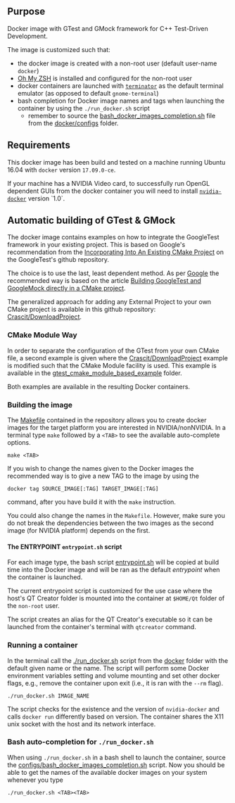 ## Purpose

Docker image with GTest and GMock framework for C++ Test-Driven Development.

The image is customized such that:
* the docker image is created with a non-root user (default user-name `docker`)
* [Oh My ZSH](http://ohmyz.sh/) is installed and configured for the non-root user
* docker containers are launched with [`terminator`](https://gnometerminator.blogspot.nl/p/introduction.html) as the default terminal emulator (as opposed to default `gnome-terminal`)
* bash completion for Docker image names and tags when launching the container by using the `./run_docker.sh` script
	* remember to source the [bash_docker_images_completion.sh](./docker/configs/bash_docker_images_completion.sh) file from the [docker/configs](./docker/configs) folder.

## Requirements

This docker image has been build and tested on a machine running Ubuntu 16.04 with `docker` version `17.09.0-ce`. 

If your machine has a NVIDIA Video card, to successfully run OpenGL dependent GUIs from the docker container you will need to install [`nvidia-docker`](https://github.com/NVIDIA/nvidia-docker/wiki/Installation-(version-1.0)) version `1.0`. 

## Automatic building of GTest & GMock

The docker image contains examples on how to integrate the GoogleTest framework in your existing project. This is based on Google's recommendation from the [Incorporating Into An Existing CMake Project](https://github.com/google/googletest/blob/master/googletest/README.md#incorporating-into-an-existing-cmake-project) on the GoogleTest's github repository. 

The choice is to use the last, least dependent method. As per [Google](https://github.com/google/googletest/blob/master/googletest/README.md#incorporating-into-an-existing-cmake-project) the recommended way is based on the article [Building GoogleTest and GoogleMock directly in a CMake project](https://crascit.com/2015/07/25/cmake-gtest/). 

The generalized approach for adding any External Project to your own CMake project is available in this github repository: [Crascit/DownloadProject](https://github.com/Crascit/DownloadProject).

### CMake Module Way

In order to separate the configuration of the GTest from your own CMake file, a second example is given where the [Crascit/DownloadProject](https://github.com/Crascit/DownloadProject) example is modified such that the CMake Module facility is used. This example is available in the [gtest_cmake_module_based_example](./gtest_cmake_module_based_example) folder.


Both examples are available in the resulting Docker containers.

### Building the image

The [Makefile](./docker/Makefile) contained in the repository allows you to create docker images for the target platform you are interested in NVIDIA/nonNVIDIA. In a terminal type `make` followed by a `<TAB>` to see the available auto-complete options. 
```
make <TAB>
```

If you wish to change the names given to the Docker images the recommended way is to give a new TAG to the image by using the 
```
docker tag SOURCE_IMAGE[:TAG] TARGET_IMAGE[:TAG]
```
command, after you have build it with the `make` instruction. 

You could also change the names in the `Makefile`. However, make sure you do not break the dependencies between the two images as the second image (for NVIDIA platform) depends on the first. 

#### The ENTRYPOINT `entrypoint.sh` script
For each image type, the bash script [entrypoint.sh](./docker/entrypoint.sh) will be copied at build time into the Docker image and will be ran as the default _entrypoint_ when the container is launched. 

The current entrypoint script is customized for the use case where the host's QT Creator folder is mounted into the container at `$HOME/Qt` folder of the `non-root` user. 

The script creates an alias for the QT Creator's executable so it can be launched from the container's terminal with `qtcreator` command.

### Running a container

In the terminal call the [./run_docker.sh](./docker/run_docker.sh) script from the [docker](./docker) folder with the default given name or the name. The script will perform some Docker environment variables setting and volume mounting and set other docker flags, e.g., remove the container upon exit (i.e., it is ran with the `--rm` flag).

```
./run_docker.sh IMAGE_NAME
```

The script checks for the existence and the version of `nvidia-docker` and calls `docker run` differently based on version. The container shares the X11 unix socket with the host and its network interface.

### Bash auto-completion for `./run_docker.sh`

When using `./run_docker.sh` in a bash shell to launch the container, source the [configs/bash_docker_images_completion.sh](./docker/configs/bash_docker_images_completion.sh) script. Now you should be able to get the names of the available docker images on your system whenever you type 
```
./run_docker.sh <TAB><TAB>
```